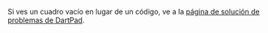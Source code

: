 Si ves un cuadro vacío en lugar de un código, ve a la 
[página de solución de problemas de DartPad](/tools/dartpad/troubleshoot).